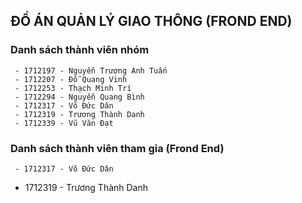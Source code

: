 ## ĐỒ ÁN QUẢN LÝ GIAO THÔNG (FROND END)
### Danh sách thành viên nhóm
	 - 1712197 - Nguyễn Trương Anh Tuấn 
	 - 1712207 - Đỗ Quang Vinh
	 - 1712253 - Thạch Minh Trí
	 - 1712294 - Nguyễn Quang Bình
	 - 1712317 - Võ Đức Dân 
	 - 1712319 - Trương Thành Danh
	 - 1712339 - Vũ Văn Đạt
### Danh sách thành viên tham gia (Frond End)
	 - 1712317 - Võ Đức Dân 
   - 1712319 - Trương Thành Danh
